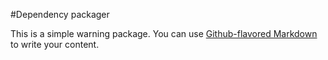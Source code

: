 #Dependency packager

This is a simple warning package. You can use
[Github-flavored Markdown](https://github.com/leinn32/dependencyConfusion)
to write your content.

